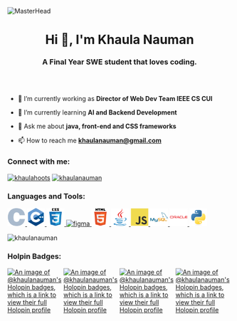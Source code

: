 ![MasterHead](https://i.pinimg.com/originals/16/69/e5/1669e57761ccc67fa5e31a09a54764d0.gif)
<h1 align="center">Hi 👋, I'm Khaula Nauman</h1>
<h3 align="center">A Final Year SWE student that loves coding.</h3>
<br><br>


- 🔭 I’m currently working as **Director of Web Dev Team IEEE CS CUI**

- 🌱 I’m currently learning **AI and Backend Development**

- 💬 Ask me about **java, front-end and CSS frameworks**

- 📫 How to reach me **khaulanauman@gmail.com**

<h3>Connect with me:</h3>
<p>
<a href="https://twitter.com/khaulahoots" target="blank"><img align="center" src="https://raw.githubusercontent.com/rahuldkjain/github-profile-readme-generator/master/src/images/icons/Social/twitter.svg" alt="khaulahoots" height="30" width="40" /></a>
<a href="https://www.linkedin.com/in/khaula-nauman/"><img align="center" src="https://raw.githubusercontent.com/rahuldkjain/github-profile-readme-generator/master/src/images/icons/Social/linked-in-alt.svg" alt="khaulanauman" height="30" width="40" /></a>
</p>

<h3 align="left">Languages and Tools:</h3>
<p align="left"> <a href="https://www.cprogramming.com/" target="_blank" rel="noreferrer"> <img src="https://raw.githubusercontent.com/devicons/devicon/master/icons/c/c-original.svg" alt="c" width="40" height="40"/> </a> <a href="https://www.w3schools.com/cpp/" target="_blank" rel="noreferrer"> <img src="https://raw.githubusercontent.com/devicons/devicon/master/icons/cplusplus/cplusplus-original.svg" alt="cplusplus" width="40" height="40"/> </a> <a href="https://www.w3schools.com/css/" target="_blank" rel="noreferrer"> <img src="https://raw.githubusercontent.com/devicons/devicon/master/icons/css3/css3-original-wordmark.svg" alt="css3" width="40" height="40"/> </a> <a href="https://www.figma.com/" target="_blank" rel="noreferrer"> <img src="https://www.vectorlogo.zone/logos/figma/figma-icon.svg" alt="figma" width="40" height="40"/> </a> <a href="https://www.w3.org/html/" target="_blank" rel="noreferrer"> <img src="https://raw.githubusercontent.com/devicons/devicon/master/icons/html5/html5-original-wordmark.svg" alt="html5" width="40" height="40"/> </a> <a href="https://www.java.com" target="_blank" rel="noreferrer"> <img src="https://raw.githubusercontent.com/devicons/devicon/master/icons/java/java-original.svg" alt="java" width="40" height="40"/> </a> <a href="https://developer.mozilla.org/en-US/docs/Web/JavaScript" target="_blank" rel="noreferrer"> <img src="https://raw.githubusercontent.com/devicons/devicon/master/icons/javascript/javascript-original.svg" alt="javascript" width="40" height="40"/> </a> <a href="https://www.mysql.com/" target="_blank" rel="noreferrer"> <img src="https://raw.githubusercontent.com/devicons/devicon/master/icons/mysql/mysql-original-wordmark.svg" alt="mysql" width="40" height="40"/> </a> <a href="https://www.oracle.com/" target="_blank" rel="noreferrer"> <img src="https://raw.githubusercontent.com/devicons/devicon/master/icons/oracle/oracle-original.svg" alt="oracle" width="40" height="40"/> </a> <a href="https://www.python.org" target="_blank" rel="noreferrer"> <img src="https://raw.githubusercontent.com/devicons/devicon/master/icons/python/python-original.svg" alt="python" width="40" height="40"/> </a> </p>
<p><img align="center" src="https://github-readme-streak-stats.herokuapp.com/?user=khaulanauman&" alt="khaulanauman" /></p>
<h3 align="left">Holpin Badges:</h3>
<div style="display:flex">
<a href="https://holopin.io/@khaulanauman" target="_blank">
    <img src="https://assets.holopin.io/hf2024levels/level0-sloth-code-0-0-0-0.webp" alt="An image of @khaulanauman's Holopin badges, which is a link to view their full Holopin profile" style=" height: 200px;" />
</a>
<a href="https://holopin.io/@khaulanauman" target="_blank">
    <img src="https://assets.holopin.io/hf2024levels/level1-sloth-code-coffee-0-0-0.webp" alt="An image of @khaulanauman's Holopin badges, which is a link to view their full Holopin profile" style=" height: 200px;" />
</a>
<a href="https://holopin.io/@khaulanauman" target="_blank">
    <img src="https://assets.holopin.io/hf2024levels/level2-sloth-code-coffee-hoodie-0-0.webp" alt="An image of @khaulanauman's Holopin badges, which is a link to view their full Holopin profile" style=" height: 200px;" />
</a>
<a href="https://holopin.io/@khaulanauman" target="_blank">
    <img src="https://assets.holopin.io/hf2024levels/level4-sloth-code-coffee-hoodie-witch-eclipse.webp" alt="An image of @khaulanauman's Holopin badges, which is a link to view their full Holopin profile" style=" height: 200px;" />
</a>
</div>



